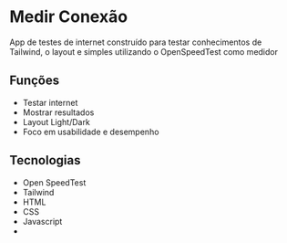 # Medir Conexão
App de testes de internet construído para testar conhecimentos de Tailwind, o layout e simples utilizando o OpenSpeedTest como medidor

## Funções
 - Testar internet
 - Mostrar resultados
 - Layout Light/Dark
 - Foco em usabilidade e desempenho

## Tecnologias
- Open SpeedTest
- Tailwind
- HTML
- CSS
- Javascript
- 
